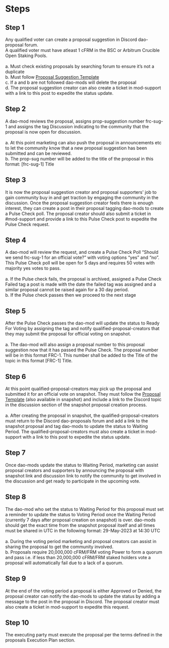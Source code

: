 # Steps

## Step 1

Any qualified voter can create a proposal suggestion in Discord dao-proposal forum.\
A qualified voter must have atleast 1 cFRM in the BSC or Arbitrum Crucible Open Staking Pools.\
\
a. Must check existing proposals by searching forum to ensure it’s not a duplicate\
b. Must follow [Proposal Suggestion Template](https://docs.google.com/document/d/1KWyIue0j64Zcoyo-chDzRvykDZq9-cCEDDpX5ewUllw/edit?usp=sharing)\
c. If a and b are not followed dao-mods will delete the proposal\
d. The proposal suggestion creator can also create a ticket in mod-support with a link to this post to expedite the status update.

## Step 2

A dao-mod reviews the proposal, assigns prop-suggestion number frc-sug-1 and assigns the tag Discussion indicating to the community that the proposal is now open for discussion.\
\
a. At this point marketing can also push the proposal in announcements etc to let the community know that a new proposal suggestion has been submitted and can be reviewed.\
b. The prop-sug number will be added to the title of the proposal in this format: \[frc-sug-1] Title

## Step 3

It is now the proposal suggestion creator and proposal supporters' job to gain community buy in and get traction by engaging the community in the discussion. Once the proposal suggestion creator feels there is enough interest, they can create a post in their proposal tagging dao-mods to create a Pulse Check poll. The proposal creator should also submit a ticket in #mod-support and provide a link to this Pulse Check post to expedite the Pulse Check request.&#x20;

## Step 4

A dao-mod will review the request, and create a Pulse Check Poll “Should we send frc-sug-1 for an official vote?” with voting options “yes” and “no”. This Pulse Check poll will be open for 5 days and requires 50 votes with majority yes votes to pass.\
\
a. If the Pulse check fails, the proposal is archived, assigned a Pulse Check Failed tag a post is made with the date the failed tag was assigned and a similar proposal cannot be raised again for a 30 day period.\
b. If the Pulse check passes then we proceed to the next stage

## Step 5

After the Pulse Check passes the dao-mod will update the status to Ready For Voting by assigning the tag and notify qualified-proposal-creators that they may submit the proposal for official voting on snapshot. \
\
a. The dao-mod will also assign a proposal number to this proposal suggestion now that it has passed the Pulse Check. The proposal number will be in this format FRC-1. This number shall be added to the Title of the topic in this format \[FRC-1] Title.

## Step 6

At this point  qualified-proposal-creators may pick up the proposal and submitted it for an official vote on snapshot. They must follow the [Proposal Template](https://docs.google.com/document/u/0/d/1QbZhyn3-a2X85jDsecPs\_e1hsnLMbupk8tlHMepGcq0/edit) (also available in snapshot) and include a link to the Discord topic in the discussion section of the snapshot proposal creation process.\
\
a. After creating the proposal in snapshot, the qualified-proposal-creators must return to the Discord dao-proposals forum and add a link to the snapshot proposal and tag dao-mods to update the status to Waiting Period. The qualified-proposal-creators must also create a ticket in mod-support with a link to this post to expedite the status update.

## Step 7

Once dao-mods update the status to Waiting Period, marketing can assist proposal creators and supporters by announcing the proposal with snapshot link and discussion link to notify the community to get involved in the discussion and get ready to participate in the upcoming vote.

## Step 8

The dao-mod who set the status to Waiting Period for this proposal must set a reminder to update the status to Voting Period once the Waiting Period (currently 7 days after proposal creation on snapshot) is over. dao-mods should get the exact time from the snapshot proposal itself and all times must be shared in UTC in the following format: 29-May-2023 at 14:30 UTC\
\
a. During the voting period marketing and proposal creators can assist in sharing the proposal to get the community involved. \
b. Proposals require 20,000,000 cFRM/FRM voting Power to form a quorum and pass i.e. if less than 20,000,000 cFRM/FRM staked holders vote a proposal will automatically fail due to a lack of a quorum.

## Step 9

At the end of the voting period a proposal is either Approved or Denied, the proposal creator can notify the dao-mods to update the status by adding a message to the post in the proposal in Discord. The proposal creator must also create a ticket in mod-support to expedite this request.

## Step 10

The executing party must execute the proposal per the terms defined in the proposals Execution Plan section.
